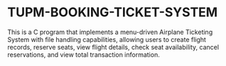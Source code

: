 # TUPM-BOOKING-TICKET-SYSTEM
This is a C program that implements a menu-driven Airplane Ticketing System with file handling capabilities, allowing users to create flight records, reserve seats, view flight details, check seat availability, cancel reservations, and view total transaction information.
